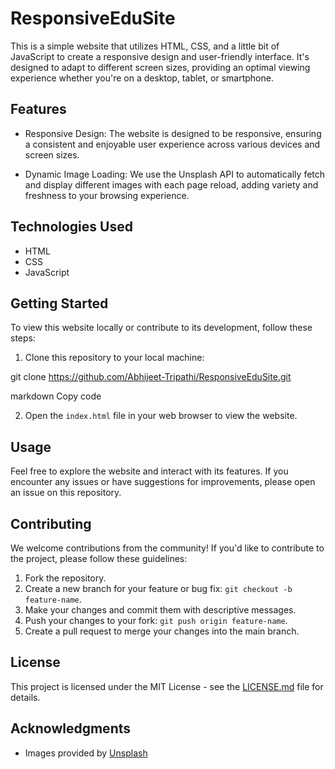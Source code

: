 # ResponsiveEduSite

This is a simple website that utilizes HTML, CSS, and a little bit of JavaScript to create a responsive design and user-friendly interface. It's designed to adapt to different screen sizes, providing an optimal viewing experience whether you're on a desktop, tablet, or smartphone.

## Features

- Responsive Design: The website is designed to be responsive, ensuring a consistent and enjoyable user experience across various devices and screen sizes.

- Dynamic Image Loading: We use the Unsplash API to automatically fetch and display different images with each page reload, adding variety and freshness to your browsing experience.

## Technologies Used

- HTML
- CSS
- JavaScript

## Getting Started

To view this website locally or contribute to its development, follow these steps:

1. Clone this repository to your local machine:

git clone https://github.com/Abhijeet-Tripathi/ResponsiveEduSite.git

markdown
Copy code

2. Open the `index.html` file in your web browser to view the website.

## Usage

Feel free to explore the website and interact with its features. If you encounter any issues or have suggestions for improvements, please open an issue on this repository.

## Contributing

We welcome contributions from the community! If you'd like to contribute to the project, please follow these guidelines:

1. Fork the repository.
2. Create a new branch for your feature or bug fix: `git checkout -b feature-name`.
3. Make your changes and commit them with descriptive messages.
4. Push your changes to your fork: `git push origin feature-name`.
5. Create a pull request to merge your changes into the main branch.

## License

This project is licensed under the MIT License - see the [LICENSE.md](LICENSE.md) file for details.

## Acknowledgments

- Images provided by [Unsplash](https://unsplash.com)
